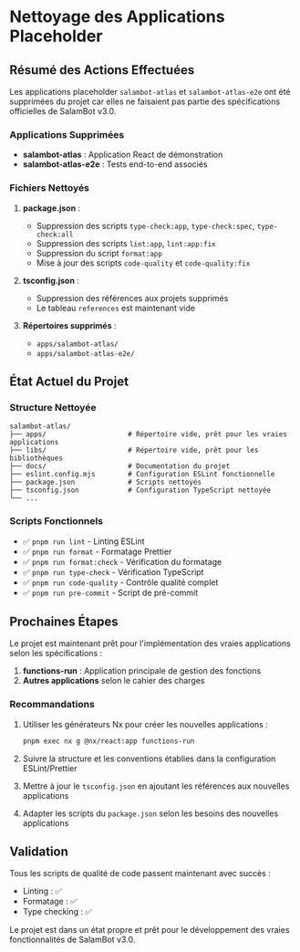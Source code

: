 # Nettoyage des Applications Placeholder

## Résumé des Actions Effectuées

Les applications placeholder `salambot-atlas` et `salambot-atlas-e2e` ont été supprimées du projet car elles ne faisaient pas partie des spécifications officielles de SalamBot v3.0.

### Applications Supprimées

- **salambot-atlas** : Application React de démonstration
- **salambot-atlas-e2e** : Tests end-to-end associés

### Fichiers Nettoyés

1. **package.json** :

   - Suppression des scripts `type-check:app`, `type-check:spec`, `type-check:all`
   - Suppression des scripts `lint:app`, `lint:app:fix`
   - Suppression du script `format:app`
   - Mise à jour des scripts `code-quality` et `code-quality:fix`

2. **tsconfig.json** :

   - Suppression des références aux projets supprimés
   - Le tableau `references` est maintenant vide

3. **Répertoires supprimés** :
   - `apps/salambot-atlas/`
   - `apps/salambot-atlas-e2e/`

## État Actuel du Projet

### Structure Nettoyée

```
salambot-atlas/
├── apps/                    # Répertoire vide, prêt pour les vraies applications
├── libs/                    # Répertoire vide, prêt pour les bibliothèques
├── docs/                    # Documentation du projet
├── eslint.config.mjs        # Configuration ESLint fonctionnelle
├── package.json             # Scripts nettoyés
├── tsconfig.json            # Configuration TypeScript nettoyée
└── ...
```

### Scripts Fonctionnels

- ✅ `pnpm run lint` - Linting ESLint
- ✅ `pnpm run format` - Formatage Prettier
- ✅ `pnpm run format:check` - Vérification du formatage
- ✅ `pnpm run type-check` - Vérification TypeScript
- ✅ `pnpm run code-quality` - Contrôle qualité complet
- ✅ `pnpm run pre-commit` - Script de pré-commit

## Prochaines Étapes

Le projet est maintenant prêt pour l'implémentation des vraies applications selon les spécifications :

1. **functions-run** : Application principale de gestion des fonctions
2. **Autres applications** selon le cahier des charges

### Recommandations

1. Utiliser les générateurs Nx pour créer les nouvelles applications :

   ```bash
   pnpm exec nx g @nx/react:app functions-run
   ```

2. Suivre la structure et les conventions établies dans la configuration ESLint/Prettier

3. Mettre à jour le `tsconfig.json` en ajoutant les références aux nouvelles applications

4. Adapter les scripts du `package.json` selon les besoins des nouvelles applications

## Validation

Tous les scripts de qualité de code passent maintenant avec succès :

- Linting : ✅
- Formatage : ✅
- Type checking : ✅

Le projet est dans un état propre et prêt pour le développement des vraies fonctionnalités de SalamBot v3.0.
